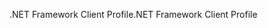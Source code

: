 <span data-ttu-id="d45b1-101">.NET Framework Client Profile</span><span class="sxs-lookup"><span data-stu-id="d45b1-101">.NET Framework Client Profile</span></span>